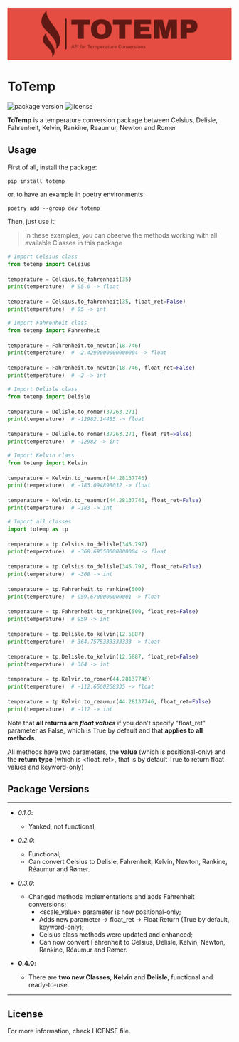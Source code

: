 ![](https://raw.githubusercontent.com/eddyyxxyy/ToTemp/Develop-0.5.0/logo.png)

# ToTemp
<div style="display: inline-block">
  <img src="https://shields.io/pypi/v/totemp"  alt="package version"/>
  <img src="https://img.shields.io/pypi/l/totemp.svg"  alt="license"/>
</div>

**ToTemp** is a temperature conversion package between Celsius, Delisle, Fahrenheit, Kelvin, Rankine, Reaumur, Newton and Romer

## Usage

First of all, install the package:

```
pip install totemp
```

or, to have an example in poetry environments:

```
poetry add --group dev totemp
```

Then, just use it:

> In these examples, you can observe the methods working with all
available Classes in this package

````python
# Import Celsius class
from totemp import Celsius

temperature = Celsius.to_fahrenheit(35)
print(temperature)  # 95.0 -> float

temperature = Celsius.to_fahrenheit(35, float_ret=False)
print(temperature)  # 95 -> int
````
````python
# Import Fahrenheit class
from totemp import Fahrenheit

temperature = Fahrenheit.to_newton(18.746)
print(temperature)  # -2.4299000000000004 -> float

temperature = Fahrenheit.to_newton(18.746, float_ret=False)
print(temperature)  # -2 -> int
````
````python
# Import Delisle class
from totemp import Delisle

temperature = Delisle.to_romer(37263.271)
print(temperature)  # -12982.14485 -> float

temperature = Delisle.to_romer(37263.271, float_ret=False)
print(temperature)  # -12982 -> int
````
````python
# Import Kelvin class
from totemp import Kelvin

temperature = Kelvin.to_reaumur(44.28137746)
print(temperature)  # -183.094898032 -> float

temperature = Kelvin.to_reaumur(44.28137746, float_ret=False)
print(temperature)  # -183 -> int
````
````python
# Import all classes
import totemp as tp

temperature = tp.Celsius.to_delisle(345.797)
print(temperature)  # -368.69550000000004 -> float

temperature = tp.Celsius.to_delisle(345.797, float_ret=False)
print(temperature)  # -368 -> int

temperature = tp.Fahrenheit.to_rankine(500)
print(temperature)  # 959.6700000000001 -> float

temperature = tp.Fahrenheit.to_rankine(500, float_ret=False)
print(temperature)  # 959 -> int

temperature = tp.Delisle.to_kelvin(12.5887)
print(temperature)  # 364.7575333333333 -> float

temperature = tp.Delisle.to_kelvin(12.5887, float_ret=False)
print(temperature)  # 364 -> int

temperature = tp.Kelvin.to_romer(44.28137746)
print(temperature)  # -112.6560268335 -> float

temperature = tp.Kelvin.to_reaumur(44.28137746, float_ret=False)
print(temperature)  # -112 -> int
````

Note that **all returns are *float values*** if you don't specify "float_ret"
parameter as False, which is True by default and that **applies to all methods**.

All methods have two parameters, the **value** (which is positional-only)
and the **return type** (which is <float_ret>, that is by default True to return float
values and keyword-only)

## Package Versions

---

- _0.1.0_:
  - Yanked, not functional;
- _0.2.0_:
  - Functional;
  - Can convert Celsius to Delisle, Fahrenheit, Kelvin, Newton, Rankine, Réaumur and Rømer.
- _0.3.0_:
  - Changed methods implementations and adds Fahrenheit conversions;
      - <scale_value> parameter is now positional-only;
      - Adds new parameter -> float_ret -> Float Return (True by default, keyword-only);
      - Celsius class methods were updated and enhanced;
      - Can now convert Fahrenheit to Celsius, Delisle, Kelvin, Newton, Rankine, Réaumur and Rømer.


- **0.4.0**:
  - There are **two new Classes**, **Kelvin** and **Delisle**, functional and ready-to-use.
---

## License

For more information, check LICENSE file.
